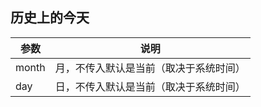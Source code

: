 ## 历史上的今天

| 参数    | 说明                  |
|-------|---------------------|
| month | 月，不传入默认是当前（取决于系统时间） |
| day   | 日，不传入默认是当前（取决于系统时间） |
